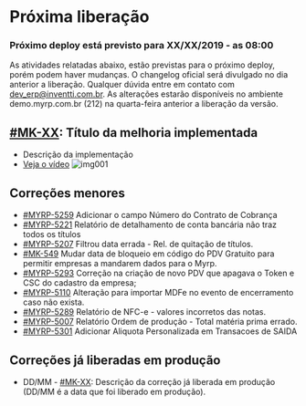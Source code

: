 # Próxima liberação

### Próximo deploy está previsto para XX/XX/2019 - as 08:00
As atividades relatadas abaixo, estão previstas para o próximo deploy, porém podem haver mudanças. O changelog oficial será divulgado no dia anterior a liberação. Qualquer dúvida entre em contato com dev_erp@inventti.com.br.
As alterações estarão disponíveis no ambiente demo.myrp.com.br (212) na quarta-feira anterior a liberação da versão.

## [#MK-XX](https://devmyrp.atlassian.net/browse/MK-XX): Título da melhoria implementada
* Descrição da implementação
* [Veja o vídeo](http://recordit.co/2MyFCjFpdq)
![img001](https://i.imgur.com/XXXX.png)

## Correções menores
* [#MYRP-5259](https://devmyrp.atlassian.net/browse/MYRP-5259) Adicionar o campo Número do Contrato de Cobrança
* [#MYRP-5221](https://devmyrp.atlassian.net/browse/MYRP-5221) Relatório de detalhamento de conta bancária não traz todos os títulos
* [#MYRP-5207](https://devmyrp.atlassian.net/browse/MYRP-5259) Filtrou data errada - Rel. de quitação de títulos.
* [#MK-549](https://devmyrp.atlassian.net/browse/MK-549) Mudar data de bloqueio em código do PDV Gratuito para permitir empresas a mandarem dados para o Myrp.
* [#MYRP-5293](https://devmyrp.atlassian.net/browse/MYRP-5293) Correção na criação de novo PDV que apagava o Token e CSC do cadastro da empresa;
* [#MYRP-5110](https://devmyrp.atlassian.net/browse/MYRP-5110) Alteração para importar MDFe no evento de encerramento caso não exista.
* [#MYRP-5289](https://devmyrp.atlassian.net/browse/MYRP-5289) Relatório de NFC-e - valores incorretos das notas.
* [#MYRP-5007](https://devmyrp.atlassian.net/browse/MYRP-5007) Relatório Ordem de produção - Total matéria prima errado.
* [#MYRP-5301](https://devmyrp.atlassian.net/browse/MYRP-5301) Adicionar Aliquota Personalizada em Transacoes de SAIDA

## Correções já liberadas em produção
* DD/MM - [#MK-XX](https://devmyrp.atlassian.net/browse/MK-XX): Descrição da correção já liberada em produção (DD/MM é a data que foi liberado em produção).
